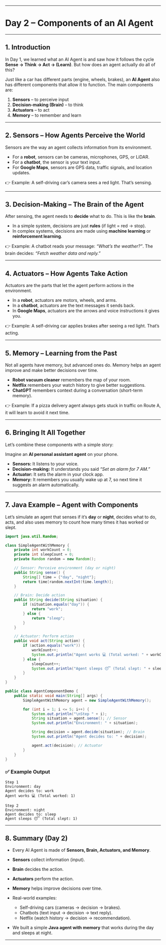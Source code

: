 
---

# **Day 2 – Components of an AI Agent**

---

## **1. Introduction**

In Day 1, we learned what an AI Agent is and saw how it follows the cycle **Sense → Think → Act → (Learn)**.
But how does an agent actually do all of this?

Just like a car has different parts (engine, wheels, brakes), an **AI Agent** also has different components that allow it to function.
The main components are:

1. **Sensors** – to perceive input
2. **Decision-making (Brain)** – to think
3. **Actuators** – to act
4. **Memory** – to remember and learn

---

## **2. Sensors – How Agents Perceive the World**

Sensors are the way an agent collects information from its environment.

* For a **robot**, sensors can be cameras, microphones, GPS, or LiDAR.
* For a **chatbot**, the sensor is your text input.
* For **Google Maps**, sensors are GPS data, traffic signals, and location updates.

👉 Example: A self-driving car’s camera sees a red light. That’s sensing.

---

## **3. Decision-Making – The Brain of the Agent**

After sensing, the agent needs to **decide** what to do. This is like the **brain**.

* In a simple system, decisions are just **rules** (if light = red → stop).
* In complex systems, decisions are made using **machine learning** or **reinforcement learning**.

👉 Example: A chatbot reads your message: *“What’s the weather?”*.
The brain decides: *“Fetch weather data and reply.”*

---

## **4. Actuators – How Agents Take Action**

Actuators are the parts that let the agent perform actions in the environment.

* In a **robot**, actuators are motors, wheels, and arms.
* In a **chatbot**, actuators are the text messages it sends back.
* In **Google Maps**, actuators are the arrows and voice instructions it gives you.

👉 Example: A self-driving car applies brakes after seeing a red light. That’s acting.

---

## **5. Memory – Learning from the Past**

Not all agents have memory, but advanced ones do.
Memory helps an agent improve and make better decisions over time.

* **Robot vacuum cleaner** remembers the map of your room.
* **Netflix** remembers your watch history to give better suggestions.
* **ChatGPT** remembers context during a conversation (short-term memory).

👉 Example: If a pizza delivery agent always gets stuck in traffic on Route A, it will learn to avoid it next time.

---

## **6. Bringing It All Together**

Let’s combine these components with a simple story:

Imagine an **AI personal assistant agent** on your phone.

* **Sensors:** It listens to your voice.
* **Decision-making:** It understands you said *“Set an alarm for 7 AM.”*
* **Actuator:** It sets the alarm in your clock app.
* **Memory:** It remembers you usually wake up at 7, so next time it suggests an alarm automatically.

---

## **7. Java Example – Agent with Components**

Let’s simulate an agent that senses if it’s **day** or **night**, decides what to do, acts, and also uses memory to count how many times it has worked or slept.

```java
import java.util.Random;

class SimpleAgentWithMemory {
    private int workCount = 0;
    private int sleepCount = 0;
    private Random random = new Random();

    // Sensor: Perceive environment (day or night)
    public String sense() {
        String[] time = {"day", "night"};
        return time[random.nextInt(time.length)];
    }

    // Brain: Decide action
    public String decide(String situation) {
        if (situation.equals("day")) {
            return "work";
        } else {
            return "sleep";
        }
    }

    // Actuator: Perform action
    public void act(String action) {
        if (action.equals("work")) {
            workCount++;
            System.out.println("Agent works 💻 (Total worked: " + workCount + ")");
        } else {
            sleepCount++;
            System.out.println("Agent sleeps 😴 (Total slept: " + sleepCount + ")");
        }
    }
}

public class AgentComponentDemo {
    public static void main(String[] args) {
        SimpleAgentWithMemory agent = new SimpleAgentWithMemory();

        for (int i = 1; i <= 5; i++) {
            System.out.println("\nStep " + i);
            String situation = agent.sense(); // Sensor
            System.out.println("Environment: " + situation);

            String decision = agent.decide(situation); // Brain
            System.out.println("Agent decides to: " + decision);

            agent.act(decision); // Actuator
        }
    }
}
```

### ✅ Example Output

```
Step 1
Environment: day
Agent decides to: work
Agent works 💻 (Total worked: 1)

Step 2
Environment: night
Agent decides to: sleep
Agent sleeps 😴 (Total slept: 1)
```

---

## **8. Summary (Day 2)**

* Every AI Agent is made of **Sensors, Brain, Actuators, and Memory**.
* **Sensors** collect information (input).
* **Brain** decides the action.
* **Actuators** perform the action.
* **Memory** helps improve decisions over time.
* Real-world examples:

  * Self-driving cars (cameras → decision → brakes).
  * Chatbots (text input → decision → text reply).
  * Netflix (watch history → decision → recommendation).
* We built a simple **Java agent with memory** that works during the day and sleeps at night.

---

